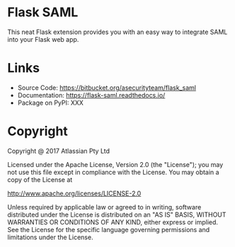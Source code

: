 # Flask SAML

This neat Flask extension provides you with an easy way to integrate SAML into
your Flask web app.

# Links

- Source Code: https://bitbucket.org/asecurityteam/flask_saml
- Documentation: https://flask-saml.readthedocs.io/
- Package on PyPI: XXX

# Copyright

Copyright @ 2017 Atlassian Pty Ltd

Licensed under the Apache License, Version 2.0 (the "License"); you may not use
this file except in compliance with the License. You may obtain a copy of the
License at

http://www.apache.org/licenses/LICENSE-2.0

Unless required by applicable law or agreed to in writing, software distributed
under the License is distributed on an "AS IS" BASIS, WITHOUT WARRANTIES OR
CONDITIONS OF ANY KIND, either express or implied. See the License for the
specific language governing permissions and limitations under the License.
